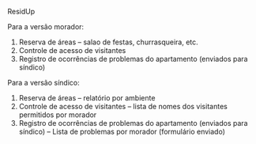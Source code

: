 ResidUp 

Para a versão morador:
1.    Reserva de áreas – salao de festas, churrasqueira, etc.
2.    Controle de acesso de visitantes
3.    Registro de ocorrências de problemas do apartamento (enviados para síndico)

Para a versão síndico:
1.    Reserva de áreas – relatório por ambiente 
2.    Controle de acesso de visitantes – lista de nomes dos visitantes permitidos por morador
3.    Registro de ocorrências de problemas do apartamento (enviados para síndico) – Lista de problemas por morador (formulário enviado)
